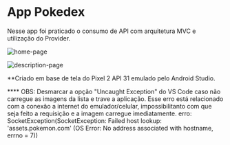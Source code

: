 # App Pokedex

Nesse app foi praticado o consumo de API com arquitetura MVC e utilização do Provider.

![home-page](https://github.com/luthianopacheco/app-pokedex/assets/131195495/6b1a9234-2547-4811-9b77-a4f1dfcf7930)

![description-page](https://github.com/luthianopacheco/app-pokedex/assets/131195495/86e093fc-5423-43c9-85bd-50662e8aec9d)

**Criado em base de tela do Pixel 2 API 31 emulado pelo Android Studio.

**** OBS: Desmarcar a opção "Uncaught Exception" do VS Code caso não carregue as imagens da lista e trave a aplicação.
    Esse erro está relacionado com a conexão a internet do emulador/celular, impossibilitanto com que seja feito a requisição
    e a imagem carregue imediatamente.
erro: SocketException(SocketException: Failed host lookup: 'assets.pokemon.com' (OS Error: No address associated with hostname, errno = 7))

